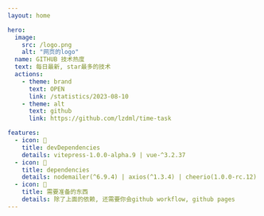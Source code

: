 ```yaml
---
layout: home

hero:
  image:
    src: /logo.png
    alt: "网页的logo"
  name: GITHUB 技术热度
  text: 每日最新, star最多的技术
  actions:
    - theme: brand
      text: OPEN
      link: /statistics/2023-08-10
    - theme: alt
      text: github
      link: https://github.com/lzdml/time-task

features:
  - icon: 🚁️
    title: devDependencies
    details: vitepress-1.0.0-alpha.9 | vue-^3.2.37
  - icon: 💯
    title: dependencies
    details: nodemailer(^6.9.4) | axios(^1.3.4) | cheerio(1.0.0-rc.12) | moment(^2.29.4) | node-cron(^3.0.2) | nodemailer(^6.9.4)
  - icon: 🔀
    title: 需要准备的东西
    details: 除了上面的依赖, 还需要你会github workflow, github pages
---
```


<style>

    .container .main .text {
        font-size: 20px;
        background: linear-gradient(120deg, #81FFEF 10%, #F067B4 100%);
        -webkit-background-clip: text;
        background-clip: text;
    }

    .VPButton.medium.brand, .VPButton.medium.alt {
        border: 0;
        padding: 4px 30px;
        border-radius: 10px;
    }


    .VPFeatures.VPHomeFeatures {
      padding-top: 40px;
    }


    :root {
      --vp-home-hero-name-color: transparent;
      --vp-home-hero-name-background: -webkit-linear-gradient(120deg, #ff7707 30%, #809aff);
      --vp-home-hero-image-background-image: linear-gradient(-45deg, #ff7707 50%, #809aff 50%);
      --vp-home-hero-image-filter: blur(100px);
    }

</style>

<global />
